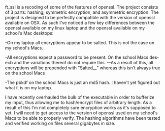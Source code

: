 ft_ssl is a recoding of some of the features of openssl.
The project consists of 3 parts: hashing, symmetric
encryption, and asymmetric encryption. The project is designed
to be perfectly compatible with the version of openssl
available on OSX. As such I've noticed a few key differences
between the openssl available on my linux laptop and the
openssl available on my school's Mac desktops:

-On my laptop all encryptions appear to be salted. This is not
 the case on my school's Macs.

-All encryptions expect a password to be present. On the
 school Macs des-ecb and the variations thereof do not
 require this.
--As a result of this, all encryptions will be prepended with
  "Salted__" whereas this isn't always true on the school Macs

-The pbkdf on the school Macs is just an md5 hash. I haven't
 yet figured out what it is on my laptop.

I have recently overhauled the bulk of the executable in order
to bufferize my input, thus allowing me to hash/encrypt files
of arbitrary length. As a result of this I'm not completely
sure encryption works as it's supposed to yet. I will need to
get access to the version of openssl used on my school's Macs
to be able to properly verify. The hashing algorithms have
been tested and verified working on files several gigabytes in
size.
